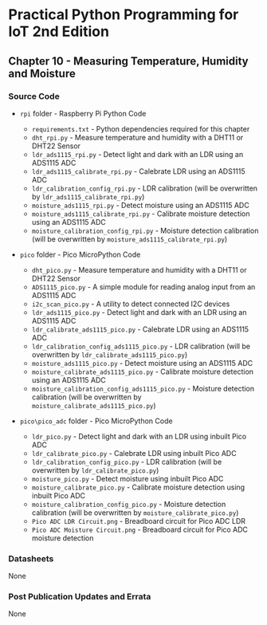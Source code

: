 # Practical Python Programming for IoT 2nd Edition

## Chapter 10 - Measuring Temperature, Humidity and Moisture

### Source Code

* `rpi` folder - Raspberry Pi Python Code

  * `requirements.txt` - Python dependencies required for this chapter
  * `dht_rpi.py` - Measure temperature and humidity with a DHT11 or DHT22 Sensor
  * `ldr_ads1115_rpi.py` - Detect light and dark with an LDR using an ADS1115 ADC
  * `ldr_ads1115_calibrate_rpi.py` - Calebrate LDR using an ADS1115 ADC
  * `ldr_calibration_config_rpi.py` - LDR calibration (will be overwritten by `ldr_ads1115_calibrate_rpi.py`)
  * `moisture_ads1115_rpi.py` - Detect moisture using an ADS1115 ADC
  * `moisture_ads1115_calibrate_rpi.py` - Calibrate moisture detection using an ADS1115 ADC
  * `moisture_calibration_config_rpi.py` - Moisture detection calibration (will be overwritten by `moisture_ads1115_calibrate_rpi.py`)

* `pico` folder - Pico MicroPython Code
  
  * `dht_pico.py` - Measure temperature and humidity with a DHT11 or DHT22 Sensor
  * `ADS1115_pico.py` - A simple module for reading analog input from an ADS1115 ADC
  * `i2c_scan_pico.py` - A utility to detect connected I2C devices
  * `ldr_ads1115_pico.py` - Detect light and dark with an LDR using an ADS1115 ADC
  * `ldr_calibrate_ads1115_pico.py` - Calebrate LDR using an ADS1115 ADC
  * `ldr_calibration_config_ads1115_pico.py` - LDR calibration (will be overwritten by `ldr_calibrate_ads1115_pico.py`)
  * `moisture_ads1115_pico.py` - Detect moisture using an ADS1115 ADC
  * `moisture_calibrate_ads1115_pico.py` - Calibrate moisture detection using an ADS1115 ADC
  * `moisture_calibration_config_ads1115_pico.py` - Moisture detection calibration (will be overwritten by `moisture_calibrate_ads1115_pico.py`)

* `pico\pico_adc` folder - Pico MicroPython Code

  * `ldr_pico.py` - Detect light and dark with an LDR using inbuilt Pico ADC
  * `ldr_calibrate_pico.py` - Calebrate LDR using inbuilt Pico ADC
  * `ldr_calibration_config_pico.py` - LDR calibration (will be overwritten by `ldr_calibrate_pico.py`)
  * `moisture_pico.py` - Detect moisture using inbuilt Pico ADC
  * `moisture_calibrate_pico.py` - Calibrate moisture detection using inbuilt Pico ADC
  * `moisture_calibration_config_pico.py` - Moisture detection calibration (will be overwritten by `moisture_calibrate_pico.py`)
  * `Pico ADC LDR Circuit.png` - Breadboard circuit for Pico ADC LDR
  * `Pico ADC Moisture Circuit.png` - Breadboard circuit for Pico ADC moisture detection

  
### Datasheets

None

### Post Publication Updates and Errata

None

